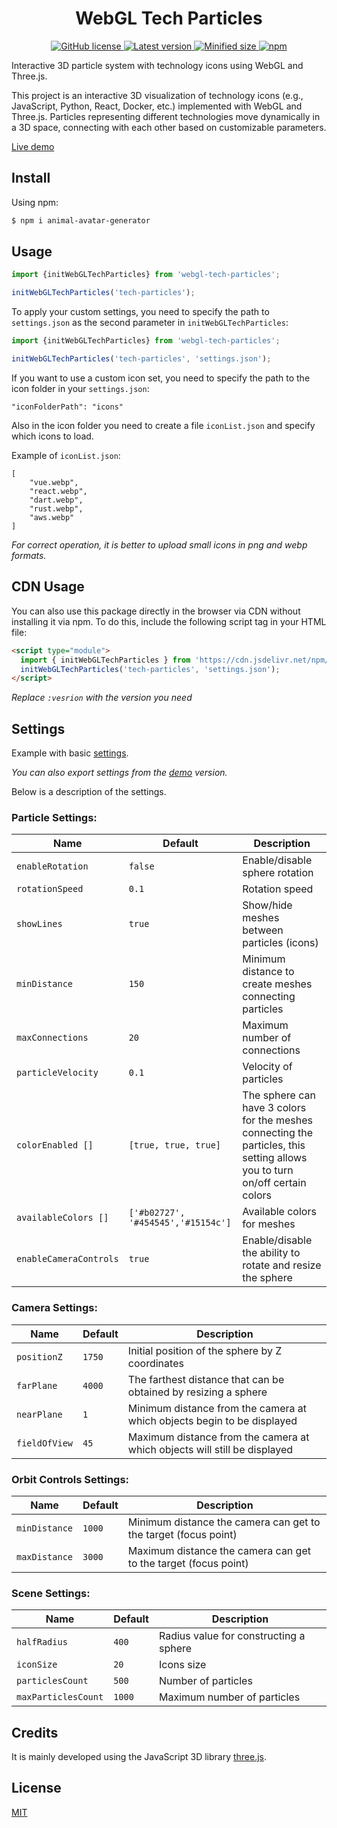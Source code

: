 <h1 align="center">WebGL Tech Particles</h1>

<div align="center">
  <a href="https://github.com/a-rudenko/webgl-tech-particles/blob/main/LICENSE">
    <img src="https://img.shields.io/github/license/a-rudenko/webgl-tech-particles" alt="GitHub license" >
  </a>
  <a href="https://www.npmjs.com/package/webgl-tech-particles">
    <img src="https://img.shields.io/npm/v/webgl-tech-particles" alt="Latest version">
  </a>
  <a href="https://www.npmjs.com/package/webgl-tech-particles">
    <img src="https://img.shields.io/bundlephobia/min/webgl-tech-particles" alt="Minified size">
  </a>
  <a href="https://www.npmjs.com/package/webgl-tech-particles">
    <img src="https://img.shields.io/npm/dw/webgl-tech-particles" alt="npm" >
  </a>
</div>

Interactive 3D particle system with technology icons using WebGL and Three.js.

This project is an interactive 3D visualization of technology icons (e.g., JavaScript, Python, React, Docker, etc.)
implemented with WebGL and Three.js. Particles representing different technologies move dynamically in a 3D space,
connecting with each other based on customizable parameters.

<a href="https://a-rudenko.github.io/webgl-tech-particles/demo.html">Live demo</a>

<h2>Install</h2>

Using npm:

```bash
$ npm i animal-avatar-generator
```

<h2>Usage</h2>

```js
import {initWebGLTechParticles} from 'webgl-tech-particles';

initWebGLTechParticles('tech-particles');
```

To apply your custom settings, you need to specify the path to `settings.json` as the second parameter
in `initWebGLTechParticles`:

```js
import {initWebGLTechParticles} from 'webgl-tech-particles';

initWebGLTechParticles('tech-particles', 'settings.json');
```

If you want to use a custom icon set, you need to specify the path to the icon folder in your `settings.json`:

```
"iconFolderPath": "icons"
```

Also in the icon folder you need to create a file `iconList.json` and specify which icons to load.

Example of `iconList.json`:

```
[
    "vue.webp",
    "react.webp",
    "dart.webp",
    "rust.webp",
    "aws.webp"
]
```

<i>For correct operation, it is better to upload small icons in png and webp formats.</i>

<h2>CDN Usage</h2>

You can also use this package directly in the browser via CDN without installing it via npm. To do this, include the following script tag in your HTML file:

```html
<script type="module">
  import { initWebGLTechParticles } from 'https://cdn.jsdelivr.net/npm/webgl-tech-particles@:vesrion/dist/webgl-tech-particles.js';
  initWebGLTechParticles('tech-particles', 'settings.json');
</script>
```

<i>Replace `:vesrion` with the version you need</i>

<h2>Settings</h2>

Example with basic <a href="https://github.com/a-rudenko/webgl-tech-particles/blob/main/settings.json">
settings</a>.

<i>You can also export settings from the <a href="https://a-rudenko.github.io/webgl-tech-particles/demo.html">demo</a> version.</i>

Below is a description of the settings.

<h3>Particle Settings:</h3>

| Name                   | Default                            | Description                                                                                                                 |
|------------------------|------------------------------------|-----------------------------------------------------------------------------------------------------------------------------|
| `enableRotation`       | `false`                            | Enable/disable sphere rotation                                                                                              |
| `rotationSpeed`        | `0.1`                              | Rotation speed                                                                                                              |
| `showLines`            | `true`                             | Show/hide meshes between particles (icons)                                                                                  |
| `minDistance`          | `150`                              | Minimum distance to create meshes connecting particles                                                                      |
| `maxConnections`       | `20`                               | Maximum number of connections                                                                                               |
| `particleVelocity`     | `0.1`                              | Velocity of particles                                                                                                       |
| `colorEnabled []`      | `[true, true, true]`               | The sphere can have 3 colors for the meshes connecting the particles, this setting allows you to turn on/off certain colors |
| `availableColors []`   | `['#b02727', '#454545','#15154c']` | Available colors for meshes                                                                                                 |
| `enableCameraControls` | `true`                             | Enable/disable the ability to rotate and resize the sphere                                                                  |

<h3>Camera Settings:</h3>

| Name          | Default | Description                                                               |
|---------------|---------|---------------------------------------------------------------------------|
| `positionZ`   | `1750`  | Initial position of the sphere by Z coordinates                           |
| `farPlane`    | `4000`  | The farthest distance that can be obtained by resizing a sphere           |
| `nearPlane`   | `1`     | Minimum distance from the camera at which objects begin to be displayed   |
| `fieldOfView` | `45`    | Maximum distance from the camera at which objects will still be displayed |

<h3>Orbit Controls Settings:</h3>

| Name          | Default | Description                                                     |
|---------------|---------|-----------------------------------------------------------------|
| `minDistance` | `1000`  | Minimum distance the camera can get to the target (focus point) |
| `maxDistance` | `3000`  | Maximum distance the camera can get to the target (focus point) |

<h3>Scene Settings:</h3>

| Name                | Default | Description                            |
|---------------------|---------|----------------------------------------|
| `halfRadius`        | `400`   | Radius value for constructing a sphere |
| `iconSize`          | `20`    | Icons size                             |
| `particlesCount`    | `500`   | Number of particles                    |
| `maxParticlesCount` | `1000`  | Maximum number of particles            |

<h2>Credits</h2>
It is mainly developed using the JavaScript 3D library <a href="https://github.com/mrdoob/three.js">three.js</a>.

<h2>License</h2>
<a href="https://github.com/a-rudenko/webgl-tech-particles/blob/main/LICENSE">MIT</a>
